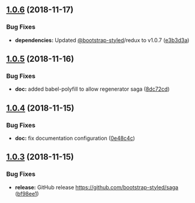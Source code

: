 ## [1.0.6](https://github.com/bootstrap-styled/saga/compare/v1.0.5...v1.0.6) (2018-11-17)


### Bug Fixes

* **dependencies:** Updated [@bootstrap-styled](https://github.com/bootstrap-styled)/redux to v1.0.7 ([e3b3d3a](https://github.com/bootstrap-styled/saga/commit/e3b3d3a))

## [1.0.5](https://github.com/bootstrap-styled/saga/compare/v1.0.4...v1.0.5) (2018-11-16)


### Bug Fixes

* **doc:** added babel-polyfill to allow regenerator saga ([8dc72cd](https://github.com/bootstrap-styled/saga/commit/8dc72cd))

## [1.0.4](https://github.com/bootstrap-styled/saga/compare/v1.0.3...v1.0.4) (2018-11-15)


### Bug Fixes

* **doc:** fix documentation configuration ([0e48c4c](https://github.com/bootstrap-styled/saga/commit/0e48c4c))

## [1.0.3](https://github.com/bootstrap-styled/saga/compare/v1.0.2...v1.0.3) (2018-11-15)


### Bug Fixes

* **release:** GitHub release https://github.com/bootstrap-styled/saga ([bf98ee1](https://github.com/bootstrap-styled/saga/commit/bf98ee1))
